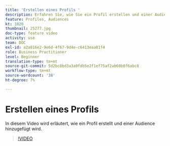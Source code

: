 ```yaml
---
title: 'Erstellen eines Profils '
description: Erfahren Sie, wie Sie ein Profil erstellen und einer Audience hinzufügen.
feature: Profiles, Audiences
kt: 1820
thumbnail: 25277.jpg
doc-type: feature video
activity: use
team: DOC
exl-id: a2a816e2-9e6d-4f67-9d4e-c6413eaa81f4
role: Business Practitioner
level: Beginner
translation-type: tm+mt
source-git-commit: 5d2bc8bd3a3a0fdb5e2f1ef75af2ab60b8f6abc8
workflow-type: tm+mt
source-wordcount: '38'
ht-degree: 7%

---
```


# Erstellen eines Profils

In diesem Video wird erläutert, wie ein Profil erstellt und einer Audience hinzugefügt wird.

>[!VIDEO](https://video.tv.adobe.com/v/25277/?quality=12)
